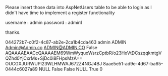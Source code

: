 Please insert those data into AspNetUsers table to be able to login as I didn't have time to implement a register functionality

username : admin
password : admin1

thanks.




044272b7-c0f2-4c87-ab2e-2ca1b4cda463	admin	ADMIN	Admin@Admin.co	ADMIN@ADMIN.CO	False	AQAAAAEAACcQAAAAEM69WmWyquxWsrzCptbR/o23HxVtDCszqqkmtgVQZhd0YjCxrMs+SjDc0i8FHpsMzA==	OUCGXJURWUPI23WLHMWAJ672Z4NGJ4BJ	8aae5e51-ad9e-4d67-ba65-0444c6027a89	NULL	False	False	NULL	True	0
